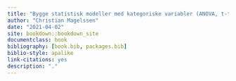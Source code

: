 ```yaml
--- 
title: "Bygge statistisk modeller med kategoriske variabler (ANOVA, t-test)"
author: "Christian Magelssen"
date: "2021-04-02"
site: bookdown::bookdown_site
documentclass: book
bibliography: [book.bib, packages.bib]
biblio-style: apalike
link-citations: yes
description: "."
---
```

